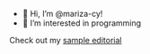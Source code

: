 - 👋 Hi, I’m @mariza-cy!
- 👀 I’m interested in programming

Check out my [sample editorial](/Editorials/sample.md)
